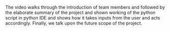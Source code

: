 The video walks through the introduction of team members and followed by the elaborate summary of the project and shown working of the python script in python IDE and shows how it takes inputs from the user and acts accordingly. Finally, we talk upon the future scope of the project.
